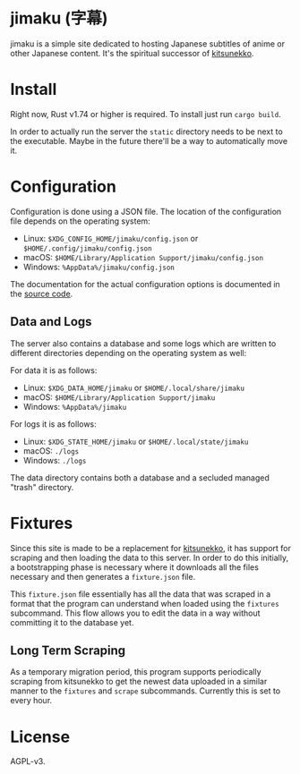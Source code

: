 # jimaku (字幕)

jimaku is a simple site dedicated to hosting Japanese subtitles of anime or other Japanese content. It's the spiritual successor of [kitsunekko](https://kitsunekko.net).


# Install

Right now, Rust v1.74 or higher is required. To install just run `cargo build`.

In order to actually run the server the `static` directory needs to be next to the executable. Maybe in the future there'll be a way to automatically move it.

# Configuration

Configuration is done using a JSON file. The location of the configuration file depends on the operating system:

- Linux: `$XDG_CONFIG_HOME/jimaku/config.json` or `$HOME/.config/jimaku/config.json`
- macOS: `$HOME/Library/Application Support/jimaku/config.json`
- Windows: `%AppData%/jimaku/config.json`

The documentation for the actual configuration options is documented in the [source code](src/config.rs).

## Data and Logs

The server also contains a database and some logs which are written to different directories depending on the operating system as well:

For data it is as follows:

- Linux: `$XDG_DATA_HOME/jimaku` or `$HOME/.local/share/jimaku`
- macOS: `$HOME/Library/Application Support/jimaku`
- Windows: `%AppData%/jimaku`

For logs it is as follows:

- Linux: `$XDG_STATE_HOME/jimaku` or `$HOME/.local/state/jimaku`
- macOS: `./logs`
- Windows: `./logs`

The data directory contains both a database and a secluded managed "trash" directory.

# Fixtures

Since this site is made to be a replacement for [kitsunekko](https://kitsunekko.net), it has support for scraping and then loading the data to this server. In order to do this initially, a bootstrapping phase is necessary where it downloads all the files necessary and then generates a `fixture.json` file.

This `fixture.json` file essentially has all the data that was scraped in a format that the program can understand when loaded using the `fixtures` subcommand. This flow allows you to edit the data in a way without committing it to the database yet.

## Long Term Scraping

As a temporary migration period, this program supports periodically scraping from kitsunekko to get the newest data uploaded in a similar manner to the `fixtures` and `scrape` subcommands. Currently this is set to every hour.

# License

AGPL-v3.
